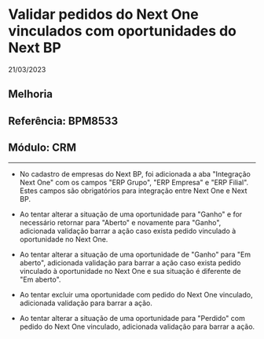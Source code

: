 # Validar pedidos do Next One vinculados com oportunidades do Next BP
21/03/2023
## Melhoria
## Referência: BPM8533
## Módulo: CRM
***

* No cadastro de empresas do Next BP, foi adicionada a aba "Integração Next One" com os campos "ERP Grupo", "ERP Empresa" e "ERP Filial". Estes campos são obrigatórios para integração entre Next One e Next BP.

* Ao tentar alterar a situação de uma oportunidade para "Ganho" e for necessário retornar para "Aberto" e novamente para "Ganho", adicionada validação barrar a ação caso exista pedido vinculado à oportunidade no Next One.

* Ao tentar alterar a situação de uma oportunidade de "Ganho" para "Em aberto", adicionada validação para barrar a ação caso exista pedido vinculado à oportunidade no Next One e sua situação é diferente de "Em aberto".

* Ao tentar excluir uma oportunidade com pedido do Next One vinculado, adicionada validação para barrar a ação.

* Ao tentar alterar a situação de uma oportunidade para "Perdido" com pedido do Next One vinculado, adicionada validação para barrar a ação.